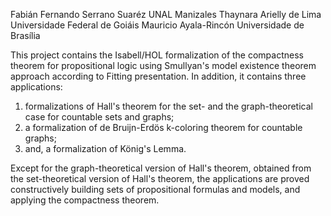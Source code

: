 Fabián Fernando Serrano Suaréz  UNAL Manizales
Thaynara Arielly de Lima Universidade Federal de Goiáis
Mauricio Ayala-Rincón Universidade de Brasília


This project contains the Isabell/HOL formalization of the compactness theorem for propositional logic 
using Smullyan's model existence theorem approach according to Fitting presentation.
In addition, it contains three applications:
1. formalizations of Hall's theorem for the set- and the graph-theoretical case for countable sets
   and graphs;
2. a formalization of de Bruijn-Erdös k-coloring theorem for countable graphs;
4. and, a formalization of König's Lemma.

Except for the graph-theoretical version of Hall's theorem, obtained from the set-theoretical version
of Hall's theorem, the applications are proved constructively building sets of propositional formulas 
and models, and applying the compactness theorem.  

